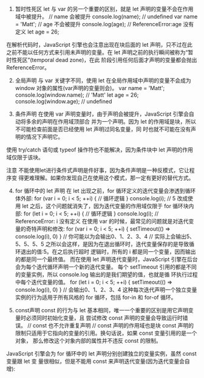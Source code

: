 1. 暂时性死区
let 与 var 的另一个重要的区别，就是 let 声明的变量不会在作用域中被提升。
// name 会被提升 
console.log(name); // undefined 
var name = 'Matt';
// age 不会被提升
console.log(age); // ReferenceError:age 没有定义 
let age = 26;

在解析代码时，JavaScript 引擎也会注意出现在块后面的 let 声明，只不过在此之前不能以任何方式来引用未声明的变量。在 let 声明之前的执行瞬间被称为“暂时性死区”(temporal dead zone)，在此 阶段引用任何后面才声明的变量都会抛出 ReferenceError。

2. 全局声明
与 var 关键字不同，使用 let 在全局作用域中声明的变量不会成为 window 对象的属性(var声明的变量则会)。
var name = 'Matt'; 
console.log(window.name); // 'Matt'
let age = 26;
console.log(window.age); // undefined

3. 条件声明
在使用 var 声明变量时，由于声明会被提升，JavaScript 引擎会自动将多余的声明在作用域顶部合 并为一个声明。因为 let 的作用域是块，所以不可能检查前面是否已经使用 let 声明过同名变量，同 时也就不可能在没有声明的情况下声明它。
<script>
  var name = 'Nicholas';
  let age = 26;
</script>
<script>
 // 假设脚本不确定页面中是否已经声明了同名变量
 // 那它可以假设还没有声明过
var name = 'Matt';
// 这里没问题，因为可以被作为一个提升声明来处理 
// 不需要检查之前是否声明过同名变量
let age = 36;
// 如果 age 之前声明过，这里会报错 
</script>

使用 try/catch 语句或 typeof 操作符也不能解决，因为条件块中 let 声明的作用域仅限于该块。
<script>
  let name = 'Nicholas';
  let age = 36;
</script>
<script>
 // 那它可以假设还没有声明过
if (typeof name === 'undefined') {
  let name;
}
// name 被限制在 if {} 块的作用域内 // 因此这个赋值形同全局赋值
name = 'Matt';
try {
    console.log(age); // 如果 age 没有声明过，则会报错
}
catch(error) {
   let age;
 }
// age 被限制在 catch {}块的作用域内 
// 因此这个赋值形同全局赋值
age = 26;
</script>

注意 不能使用let进行条件式声明是件好事，因为条件声明是一种反模式，它让程序变 得更难理解。如果你发现自己在使用这个模式，那一定有更好的替代方式。



4. for 循环中的 let 声明
在 let 出现之前，for 循环定义的迭代变量会渗透到循环体外部:
for (var i = 0; i < 5; ++i) { // 循环逻辑
}
console.log(i); // 5
改成使用 let 之后，这个问题就消失了，因为迭代变量的作用域仅限于 for 循环块内部:
for (let i = 0; i < 5; ++i) { // 循环逻辑
}
console.log(i); // ReferenceError: i 没有定义
在使用 var 的时候，最常见的问题就是对迭代变量的奇特声明和修改:
for (var i = 0; i < 5; ++i) { setTimeout(() => console.log(i), 0)
}
// 你可能以为会输出0、1、2、3、4 // 实际上会输出5、5、5、5、5
之所以会这样，是因为在退出循环时，迭代变量保存的是导致循环退出的值:5。在之后执行超时 逻辑时，所有的 i 都是同一个变量，因而输出的都是同一个最终值。
而在使用 let 声明迭代变量时，JavaScript 引擎在后台会为每个迭代循环声明一个新的迭代变量。 每个 setTimeout 引用的都是不同的变量实例，所以 console.log 输出的是我们期望的值，也就是循 环执行过程中每个迭代变量的值。
for (let i = 0; i < 5; ++i) { setTimeout(() => console.log(i), 0)
}
// 会输出0、1、2、3、4
这种每次迭代声明一个独立变量实例的行为适用于所有风格的 for 循环，包括 for-in 和 for-of 循环。

5. const声明
const 的行为与 let 基本相同，唯一一个重要的区别是用它声明变量时必须同时初始化变量，且 尝试修改 const 声明的变量会导致运行时错误。
// const 也不允许重复声明
// const 声明的作用域也是块
const 声明的限制只适用于它指向的变量的引用。换句话说，如果 const 变量引用的是一个对象， 那么修改这个对象内部的属性并不违反 const 的限制。

JavaScript 引擎会为 for 循环中的 let 声明分别创建独立的变量实例，虽然 const 变量跟 let 变 量很相似，但是不能用 const 来声明迭代变量(因为迭代变量会自增):